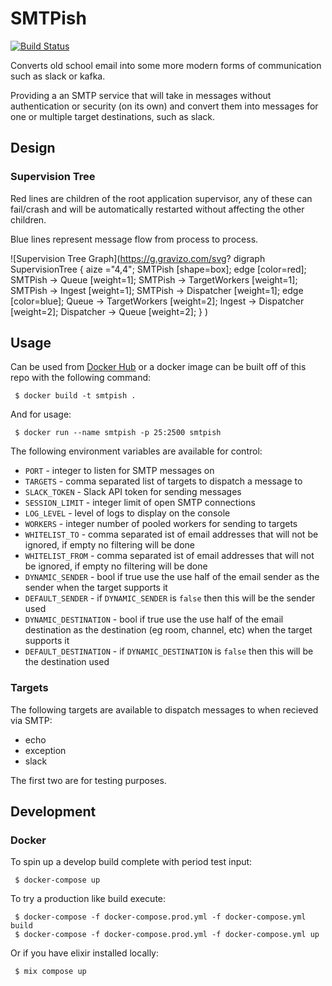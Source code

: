 # SMTPish

[![Build Status](https://travis-ci.org/Nekroze/SMTPish.svg?branch=master)](https://travis-ci.org/Nekroze/SMTPish)

Converts old school email into some more modern forms of communication such as slack or kafka.

Providing a an SMTP service that will take in messages without authentication or security (on its own) and convert them into messages for one or multiple target destinations, such as slack.

## Design

### Supervision Tree

Red lines are children of the root application supervisor, any of these can fail/crash and will be automatically restarted without affecting the other children.

Blue lines represent message flow from process to process.

![Supervision Tree Graph](https://g.gravizo.com/svg?
  digraph SupervisionTree {
    aize ="4,4";
    SMTPish [shape=box];
    edge [color=red];
    SMTPish -> Queue [weight=1];
    SMTPish -> TargetWorkers [weight=1];
    SMTPish -> Ingest [weight=1];
    SMTPish -> Dispatcher [weight=1];
    edge [color=blue];
    Queue -> TargetWorkers [weight=2];
    Ingest -> Dispatcher [weight=2];
    Dispatcher -> Queue [weight=2];
  }
)

## Usage

Can be used from [Docker Hub](https://hub.docker.com/r/nekroze/smtpish) or a docker image can be built off of this repo with the following command:

```
 $ docker build -t smtpish .
```

And for usage:

```
 $ docker run --name smtpish -p 25:2500 smtpish
```

The following environment variables are available for control:

 - `PORT` - integer to listen for SMTP messages on
 - `TARGETS` - comma separated list of targets to dispatch a message to
 - `SLACK_TOKEN` - Slack API token for sending messages
 - `SESSION_LIMIT` - integer limit of open SMTP connections
 - `LOG_LEVEL` - level of logs to display on the console
 - `WORKERS` - integer number of pooled workers for sending to targets
 - `WHITELIST_TO` - comma separated ist of email addresses that will not be ignored, if empty no filtering will be done
 - `WHITELIST_FROM` - comma separated ist of email addresses that will not be ignored, if empty no filtering will be done
 - `DYNAMIC_SENDER` - bool if true use the use half of the email sender as the sender when the target supports it
 - `DEFAULT_SENDER` - if `DYNAMIC_SENDER` is `false` then this will be the sender used
 - `DYNAMIC_DESTINATION` - bool if true use the use half of the email destination as the destination (eg room, channel, etc) when the target supports it
 - `DEFAULT_DESTINATION` - if `DYNAMIC_DESTINATION` is `false` then this will be the destination used

### Targets

The following targets are available to dispatch messages to when recieved via SMTP:

 - echo
 - exception
 - slack

The first two are for testing purposes.

## Development

### Docker

To spin up a develop build complete with period test input:

```
 $ docker-compose up
```

To try a production like build execute:

```
 $ docker-compose -f docker-compose.prod.yml -f docker-compose.yml build
 $ docker-compose -f docker-compose.prod.yml -f docker-compose.yml up
```

Or if you have elixir installed locally:

```
 $ mix compose up
```
